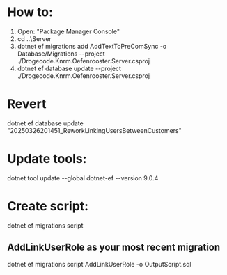# How to:

1. Open: "Package Manager Console"
2. cd ..\Server
3. dotnet ef migrations add AddTextToPreComSync -o Database/Migrations --project ./Drogecode.Knrm.Oefenrooster.Server.csproj
4. dotnet ef database update --project ./Drogecode.Knrm.Oefenrooster.Server.csproj

# Revert

dotnet ef database update "20250326201451_ReworkLinkingUsersBetweenCustomers"

# Update tools:

dotnet tool update --global dotnet-ef --version 9.0.4

# Create script:

dotnet ef migrations script

## AddLinkUserRole as your most recent migration

dotnet ef migrations script AddLinkUserRole -o OutputScript.sql